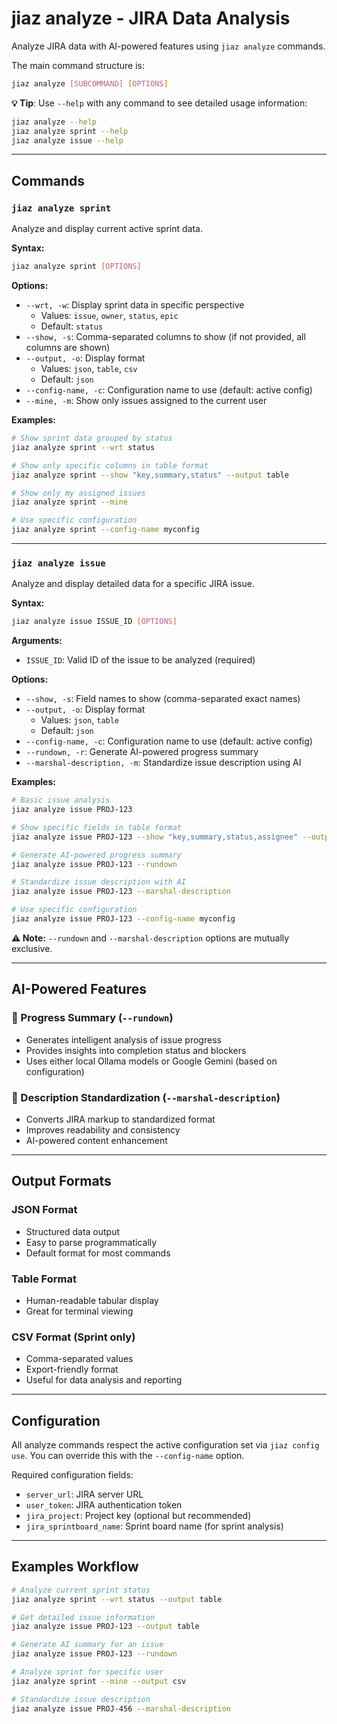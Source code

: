 # jiaz analyze - JIRA Data Analysis

Analyze JIRA data with AI-powered features using `jiaz analyze` commands.

The main command structure is:

```bash
jiaz analyze [SUBCOMMAND] [OPTIONS]
```

**💡 Tip**: Use `--help` with any command to see detailed usage information:

```bash
jiaz analyze --help
jiaz analyze sprint --help
jiaz analyze issue --help
```

---

## Commands

### `jiaz analyze sprint`

Analyze and display current active sprint data.

**Syntax:**

```bash
jiaz analyze sprint [OPTIONS]
```

**Options:**

- `--wrt, -w`: Display sprint data in specific perspective
  - Values: `issue`, `owner`, `status`, `epic`
  - Default: `status`
- `--show, -s`: Comma-separated columns to show (if not provided, all columns are shown)
- `--output, -o`: Display format
  - Values: `json`, `table`, `csv`
  - Default: `json`
- `--config-name, -c`: Configuration name to use (default: active config)
- `--mine, -m`: Show only issues assigned to the current user

**Examples:**

```bash
# Show sprint data grouped by status
jiaz analyze sprint --wrt status

# Show only specific columns in table format
jiaz analyze sprint --show "key,summary,status" --output table

# Show only my assigned issues
jiaz analyze sprint --mine

# Use specific configuration
jiaz analyze sprint --config-name myconfig
```

---

### `jiaz analyze issue`

Analyze and display detailed data for a specific JIRA issue.

**Syntax:**

```bash
jiaz analyze issue ISSUE_ID [OPTIONS]
```

**Arguments:**

- `ISSUE_ID`: Valid ID of the issue to be analyzed (required)

**Options:**

- `--show, -s`: Field names to show (comma-separated exact names)
- `--output, -o`: Display format
  - Values: `json`, `table`
  - Default: `json`
- `--config-name, -c`: Configuration name to use (default: active config)
- `--rundown, -r`: Generate AI-powered progress summary
- `--marshal-description, -m`: Standardize issue description using AI

**Examples:**

```bash
# Basic issue analysis
jiaz analyze issue PROJ-123

# Show specific fields in table format
jiaz analyze issue PROJ-123 --show "key,summary,status,assignee" --output table

# Generate AI-powered progress summary
jiaz analyze issue PROJ-123 --rundown

# Standardize issue description with AI
jiaz analyze issue PROJ-123 --marshal-description

# Use specific configuration
jiaz analyze issue PROJ-123 --config-name myconfig
```

**⚠️ Note:** `--rundown` and `--marshal-description` options are mutually exclusive.

---

## AI-Powered Features

### 🤖 Progress Summary (`--rundown`)
- Generates intelligent analysis of issue progress
- Provides insights into completion status and blockers
- Uses either local Ollama models or Google Gemini (based on configuration)

### 📝 Description Standardization (`--marshal-description`)
- Converts JIRA markup to standardized format
- Improves readability and consistency
- AI-powered content enhancement

---

## Output Formats

### JSON Format
- Structured data output
- Easy to parse programmatically
- Default format for most commands

### Table Format
- Human-readable tabular display
- Great for terminal viewing

### CSV Format (Sprint only)
- Comma-separated values
- Export-friendly format
- Useful for data analysis and reporting

---

## Configuration

All analyze commands respect the active configuration set via `jiaz config use`. You can override this with the `--config-name` option.

Required configuration fields:
- `server_url`: JIRA server URL
- `user_token`: JIRA authentication token
- `jira_project`: Project key (optional but recommended)
- `jira_sprintboard_name`: Sprint board name (for sprint analysis)

---

## Examples Workflow

```bash
# Analyze current sprint status
jiaz analyze sprint --wrt status --output table

# Get detailed issue information
jiaz analyze issue PROJ-123 --output table

# Generate AI summary for an issue
jiaz analyze issue PROJ-123 --rundown

# Analyze sprint for specific user
jiaz analyze sprint --mine --output csv

# Standardize issue description
jiaz analyze issue PROJ-456 --marshal-description
```